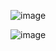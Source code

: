 ![image](https://github.com/user-attachments/assets/83c31467-d010-4280-bc33-aeed23afb20a)

![image](https://github.com/user-attachments/assets/a3fd73f2-1749-4dc0-b459-e4dfb263852d)
